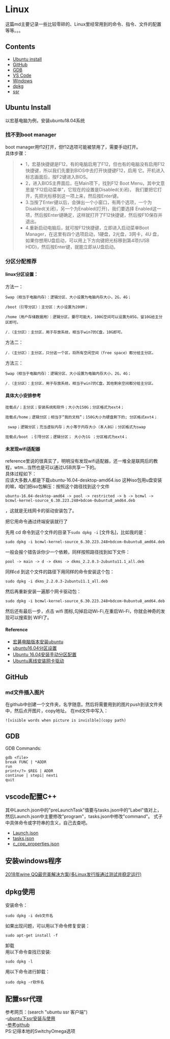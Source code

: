# Linux
这篇md主要记录一些比较零碎的、Linux里经常用到的命令、指令、文件的配置等等。。。
## Contents
- [Ubuntu install](#ubuntu)
- [GitHub](#github)
- [GDB](#gdb)
- [VS Code](#vscode)
- [Windows](#exe)
- [dpkg](#dpkg)
- [ssr](#ssr)
<span id="ubuntu"></span>
## Ubuntu Install
以宏基电脑为例，安装ubuntu18.04系统
### 找不到boot manager
boot manager用f12打开，但f12选项可能被禁用了，需要手动打开。  
具体步骤：
> * 1，宏基快捷键是F12，有的电脑启用了F12，但也有的电脑没有启用F12快捷键，所以我们先要到BIOS中去打开快捷键F12，启用
它。开机进入标志画面后，按F2键进入BIOS。
> * 2，进入BIOS主界面后，在Main项下，找到F12 Boot Menu，其中文意思是“F12启动菜单”，它现在的设置是Disabled(关闭)，
我们要把它打开，先把光标移到这一项上来，然后按Enter键。
> * 3.当按了Enter键以后，会弹出一个小窗口，有两个选项，一个为Disabled(关闭)，另一个为Enabled(打开)，我们要选择
Enabled这一项，然后按Enter键确定，这样就打开了F12快捷键，然后按F10保存并退出。
> * 4.重新启动电脑后，就可按F12快捷键，立即进入启动菜单Boot Manager，在这里有四个选项启动，1硬盘，2光盘，3网卡，4U
盘，如果你想用U盘启动，可以用上下方向键把光标移到第4项(USB HDD)，然后按Enter键，就能立即从U盘启动。
### 分区分配推荐
#### linux分区设置：  
方法一：
```
Swap（相当于电脑内存）：逻辑分区、大小设置为电脑内存大小，2G，4G；

/boot（引导分区）：主分区：大小设置为200M；

/home（用户存储数据用）：逻辑分区，要尽可能大，100G空间可以设置为85G，留10G给主分区即可。

/.（主分区）：主分区，用于存放系统，相当于win7的C盘，10G即可。
```
方法二：
```
/.（主分区）：主分区，只分这一个区，将所有空闲空间（free space）都分给主分区。
```
方法三：
```
Swap（相当于电脑内存）：逻辑分区、大小设置为电脑内存大小，2G，4G；

/.（主分区）：主分区，用于存放系统，相当于win7的C盘，其他剩余空间都分给主分区。
```
#### 具体大小安排参考
```
挂载点/；主分区；安装系统和软件；大小为150G；分区格式为ext4； 

挂载点/home；逻辑分区；相当于“我的文档”；150G大小为硬盘剩下的; 分区格式ext4； 

 swap；逻辑分区；充当虚拟内存；大小等于内存大小（本人8G）；分区格式为swap 

挂载点/boot ；引导分区；逻辑分区； 大小为1G ；分区格式为ext4；
```
#### 未发现wifi适配器
reference里说的很真实了，明明没有发现wifi适配器，还一堆全是联网后的教程，wtm...当然也是可以通过USB共享一下的。  
具体过程如下：  
应该大多数人都是下载ubuntu-16.04-desktop-amd64.iso 这种iso包用u盘安装的嘛，咱们把iso包解压：按照这个路径找到这个文件
```
ubuntu-16.04-desktop-amd64 -> pool -> restricted -> b -> bcmwl -> bcmwl-kernel-source_6.30.223.248+bdcom-0ubuntu8_amd64.deb
```
，这就是无线网卡的驱动安装包了。

把它用命令通过终端安装就行了

先用 cd 命令到这个文件的目录下```sudo dpkg -i``` [文件名]，比如我的是：
```
sudo dpkg -i bcmwl-kernel-source_6.30.223.248+bdcom-0ubuntu8_amd64.deb
```
一般会报个错告诉你少一个依赖，同样按照路径找到如下文件：
```
pool -> main -> d -> dkms -> dkms_2.2.0.3-2ubuntu11.1_all.deb
```
同样cd 到这个文件的路径下用同样的命令安装这个包：
```
sudo dpkg -i dkms_2.2.0.3-2ubuntu11.1_all.deb
```
然后再重新安装一遍那个网卡驱动包：
```
sudo dpkg -i bcmwl-kernel-source_6.30.223.248+bdcom-0ubuntu8_amd64.deb
```
然后还有最后一步，点击 wifi 图标,勾掉启动Wi-Fi,在重启Wi-Fi，你就会神奇的发现可以搜索到 WIFI了。
#### Reference
- [宏碁电脑版本安装ubuntu](https://www.jianshu.com/p/1b66f5c78025)
- [ubuntu16.04分区设置](https://blog.csdn.net/zhangxiangweide/article/details/74779652)
- [Ubuntu 16.04安装手动分区配置](https://blog.csdn.net/qq_27623521/article/details/78836988)
- [Ubuntu离线安装网卡驱动](https://blog.csdn.net/ifmvo/article/details/54023628)
<span id="github"></span>
## GitHub
### md文件插入图片
在github中创建一个文件夹，名字随意。然后将需要用到的图片push到该文件夹中，然后点开图片，copy地址。
在md文件中写入：
```
![visible words when picture is invislble](copy path)
```
<span id="gdb"></span>
## GDB
GDB Commands:
```
gdb <file>  
break FUNC | *ADDR  
run  
print</?> $REG | ADDR
continue | stepi| nexti
quit
```
<span id="vscode"></span>
## vscode配置C++
其中Launch.json中的"preLaunchTask"值要与tasks.json中的"Label"值对上，然后Launch.json中主要修改"program"，tasks.json中修改"command"。
式子中具体命令或字符串的含义，自己去查吧。  
- [Launch.json](https://github.com/ruishaopu561/ics/blob/produce/Linux/Launch.json)
- [tasks.json](https://github.com/ruishaopu561/ics/blob/produce/Linux/tasks.json)  
- [c_cpp_properties.json](https://github.com/ruishaopu561/ics/blob/produce/Linux/c_cpp_properties.json)
<span id="exe"></span>
## 安装windows程序
[2018年wine QQ最完美解决方案(多Linux发行版通过测试并稳定运行)](https://www.lulinux.com/archives/1319)
<span id="dpkg"></span>
## dpkg使用
安装命令：
```
sudo dpkg -i deb文件名
```
如果出现问题，可以用以下命令修复安装：
 ```
 sudo apt-get install -f
 ```
 卸载  
 用以下命令查找已安装:  
 ```
 sudo dpkg -l
 ```
 用以下命令进行卸载：  
 ```
 sudo dpkg -r软件名
 ```
<span id="ssr"></span>
## 配置ssr代理
参考网页：(search "ubuntu ssr 客户端")  
-[ubuntu下ssr安装与使用](http://cache.baiducontent.com/c?m=9d78d513d98411e804abd3690d679627594380122ba7a4020ea28438e3732844506793ac57260775a3d13b275fa0131aacb2776536703daade8dcd5dddccca737cd4666e370b8636438e46b2895b73c522c35dbaae19e3baf137&p=9e759a4ed1d817e60be296271156&newp=86759a4ed18518b905f5c7710f0c92695d0fc20e3cd0c44324b9d71fd325001c1b69e7bf23211701d4c0796207ad4859e1f53170301766dada9fca458ae7c46e769e7a2c&user=baidu&fm=sc&query=ubuntu+ssr+%BF%CD%BB%A7%B6%CB&qid=da660653000f057e&p1=8)  
-[参考github](https://github.com/FelisCatus/SwitchyOmega/releases)  
PS:记得本地的SwitchyOmega选项

